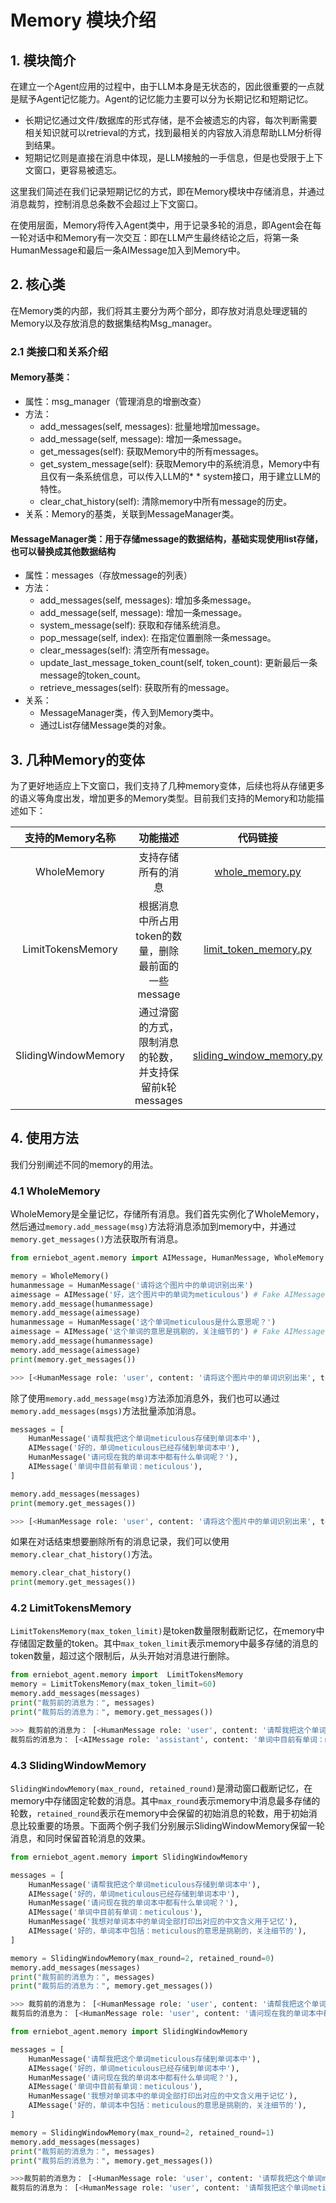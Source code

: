 # Memory 模块介绍
## 1. 模块简介
在建立一个Agent应用的过程中，由于LLM本身是无状态的，因此很重要的一点就是赋予Agent记忆能力。Agent的记忆能力主要可以分为长期记忆和短期记忆。

* 长期记忆通过文件/数据库的形式存储，是不会被遗忘的内容，每次判断需要相关知识就可以retrieval的方式，找到最相关的内容放入消息帮助LLM分析得到结果。
* 短期记忆则是直接在消息中体现，是LLM接触的一手信息，但是也受限于上下文窗口，更容易被遗忘。

这里我们简述在我们记录短期记忆的方式，即在Memory模块中存储消息，并通过消息裁剪，控制消息总条数不会超过上下文窗口。

在使用层面，Memory将传入Agent类中，用于记录多轮的消息，即Agent会在每一轮对话中和Memory有一次交互：即在LLM产生最终结论之后，将第一条HumanMessage和最后一条AIMessage加入到Memory中。


## 2. 核心类
在Memory类的内部，我们将其主要分为两个部分，即存放对消息处理逻辑的Memory以及存放消息的数据集结构Msg_manager。

### 2.1 类接口和关系介绍

#### Memory基类：

* 属性：msg_manager（管理消息的增删改查）
* 方法：
    * add_messages(self, messages): 批量地增加message。
    * add_message(self, message): 增加一条message。
    * get_messages(self): 获取Memory中的所有messages。
    * get_system_message(self): 获取Memory中的系统消息，Memory中有且仅有一条系统信息，可以传入LLM的* * system接口，用于建立LLM的特性。
    * clear_chat_history(self): 清除memory中所有message的历史。
* 关系：Memory的基类，关联到MessageManager类。


#### MessageManager类：用于存储message的数据结构，基础实现使用list存储，也可以替换成其他数据结构

* 属性：messages（存放message的列表）
* 方法：
    * add_messages(self, messages): 增加多条message。
    * add_message(self, message): 增加一条message。
    * system_message(self): 获取和存储系统消息。
    * pop_message(self, index): 在指定位置删除一条message。
    * clear_messages(self): 清空所有message。
    * update_last_message_token_count(self, token_count): 更新最后一条message的token_count。
    * retrieve_messages(self): 获取所有的message。
* 关系：
    * MessageManager类，传入到Memory类中。
    * 通过List存储Message类的对象。

## 3. 几种Memory的变体
为了更好地适应上下文窗口，我们支持了几种memory变体，后续也将从存储更多的语义等角度出发，增加更多的Memory类型。目前我们支持的Memory和功能描述如下：

| 支持的Memory名称 | 功能描述 | 代码链接
| :--: | :--: | :--: |
| WholeMemory| 支持存储所有的消息| [whole_memory.py](../../erniebot-agent/src/erniebot_agent/memory/whole_memory.py) |
| LimitTokensMemory| 根据消息中所占用token的数量，删除最前面的一些message| [limit_token_memory.py](../../erniebot-agent/src/erniebot_agent/memory/limit_token_memory.py) |
| SlidingWindowMemory| 通过滑窗的方式，限制消息的轮数，并支持保留前k轮messages| [sliding_window_memory.py](../../erniebot-agent/src/erniebot_agent/memory/sliding_window_memory.py)|

## 4. 使用方法
我们分别阐述不同的memory的用法。

### 4.1 WholeMemory
WholeMemory是全量记忆，存储所有消息。我们首先实例化了WholeMemory，然后通过`memory.add_message(msg)`方法将消息添加到memory中，并通过`memory.get_messages()`方法获取所有消息。

```python
from erniebot_agent.memory import AIMessage, HumanMessage, WholeMemory

memory = WholeMemory()
humanmessage = HumanMessage('请将这个图片中的单词识别出来')
aimessage = AIMessage('好，这个图片中的单词为meticulous') # Fake AIMessage
memory.add_message(humanmessage)
memory.add_message(aimessage)
humanmessage = HumanMessage('这个单词meticulous是什么意思呢？')
aimessage = AIMessage('这个单词的意思是挑剔的，关注细节的') # Fake AIMessage
memory.add_message(humanmessage)
memory.add_message(aimessage)
print(memory.get_messages())

>>> [<HumanMessage role: 'user', content: '请将这个图片中的单词识别出来', token_count: 14>, <AIMessage role: 'assistant', content: '好，这个图片中的单词为meticulous', token_count: 11>, <HumanMessage role: 'user', content: '这个单词meticulous是什么意思呢？', token_count: 21>, <AIMessage role: 'assistant', content: '这个单词的意思是挑剔的，关注细节的', token_count: 16>]
```
除了使用`memory.add_message(msg)`方法添加消息外，我们也可以通过`memory.add_messages(msgs)`方法批量添加消息。

```python
messages = [
    HumanMessage('请帮我把这个单词meticulous存储到单词本中'),
    AIMessage('好的，单词meticulous已经存储到单词本中'),
    HumanMessage('请问现在我的单词本中都有什么单词呢？'),
    AIMessage('单词中目前有单词：meticulous'),
]

memory.add_messages(messages)
print(memory.get_messages())

>>> [<HumanMessage role: 'user', content: '请将这个图片中的单词识别出来', token_count: 14>, <AIMessage role: 'assistant', content: '好，这个图片中的单词为meticulous', token_count: 11>, <HumanMessage role: 'user', content: '这个单词meticulous是什么意思呢？', token_count: 21>, <AIMessage role: 'assistant', content: '这个单词的意思是挑剔的，关注细节的', token_count: 16>, <HumanMessage role: 'user', content: '请帮我把这个单词meticulous存储到单词本中', token_count: 25>, <AIMessage role: 'assistant', content: '好的，单词meticulous已经存储到单词本中', token_count: 14>, <HumanMessage role: 'user', content: '请问现在我的单词本中都有什么单词呢？', token_count: 18>, <AIMessage role: 'assistant', content: '单词中目前有单词：meticulous', token_count: 9>]
```

如果在对话结束想要删除所有的消息记录，我们可以使用`memory.clear_chat_history()`方法。

```python
memory.clear_chat_history()
print(memory.get_messages())
```

### 4.2 LimitTokensMemory   
`LimitTokensMemory(max_token_limit)`是token数量限制截断记忆，在memory中存储固定数量的token。其中`max_token_limit`表示memory中最多存储的消息的token数量，超过这个限制后，从头开始对消息进行删除。

```python
from erniebot_agent.memory import  LimitTokensMemory
memory = LimitTokensMemory(max_token_limit=60)
memory.add_messages(messages)
print("裁剪前的消息为：", messages)
print("裁剪后的消息为：", memory.get_messages())

>>> 裁剪前的消息为： [<HumanMessage role: 'user', content: '请帮我把这个单词meticulous存储到单词本中', token_count: 25>, <AIMessage role: 'assistant', content: '好的，单词meticulous已经存储到单词本中', token_count: 14>, <HumanMessage role: 'user', content: '请问现在我的单词本中都有什么单词呢？', token_count: 18>, <AIMessage role: 'assistant', content: '单词中目前有单词：meticulous', token_count: 9>, <HumanMessage role: 'user', content: '我想对单词本中的单词全部打印出对应的中文含义用于记忆', token_count: 26>, <AIMessage role: 'assistant', content: '好的，单词本中包括：meticulous的意思是挑剔的，关注细节的', token_count: 21>]
裁剪后的消息为： [<AIMessage role: 'assistant', content: '单词中目前有单词：meticulous', token_count: 9>, <HumanMessage role: 'user', content: '我想对单词本中的单词全部打印出对应的中文含义用于记忆', token_count: 26>, <AIMessage role: 'assistant', content: '好的，单词本中包括：meticulous的意思是挑剔的，关注细节的', token_count: 21>]
```

### 4.3 SlidingWindowMemory   
`SlidingWindowMemory(max_round, retained_round)`是滑动窗口截断记忆，在memory中存储固定轮数的消息。其中`max_round`表示memory中消息最多存储的轮数，`retained_round`表示在memory中会保留的初始消息的轮数，用于初始消息比较重要的场景。下面两个例子我们分别展示SlidingWindowMemory保留一轮消息，和同时保留首轮消息的效果。

```python
from erniebot_agent.memory import SlidingWindowMemory

messages = [
    HumanMessage('请帮我把这个单词meticulous存储到单词本中'),
    AIMessage('好的，单词meticulous已经存储到单词本中'),
    HumanMessage('请问现在我的单词本中都有什么单词呢？'),
    AIMessage('单词中目前有单词：meticulous'),
    HumanMessage('我想对单词本中的单词全部打印出对应的中文含义用于记忆'),
    AIMessage('好的，单词本中包括：meticulous的意思是挑剔的，关注细节的'),
]

memory = SlidingWindowMemory(max_round=2, retained_round=0)
memory.add_messages(messages)
print("裁剪前的消息为：", messages)
print("裁剪后的消息为：", memory.get_messages())

>>> 裁剪前的消息为： [<HumanMessage role: 'user', content: '请帮我把这个单词meticulous存储到单词本中', token_count: 25>, <AIMessage role: 'assistant', content: '好的，单词meticulous已经存储到单词本中', token_count: 14>, <HumanMessage role: 'user', content: '请问现在我的单词本中都有什么单词呢？', token_count: 18>, <AIMessage role: 'assistant', content: '单词中目前有单词：meticulous', token_count: 9>, <HumanMessage role: 'user', content: '我想对单词本中的单词全部打印出对应的中文含义用于记忆', token_count: 26>, <AIMessage role: 'assistant', content: '好的，单词本中包括：meticulous的意思是挑剔的，关注细节的', token_count: 21>]
裁剪后的消息为： [<HumanMessage role: 'user', content: '请问现在我的单词本中都有什么单词呢？', token_count: 18>, <AIMessage role: 'assistant', content: '单词中目前有单词：meticulous', token_count: 9>, <HumanMessage role: 'user', content: '我想对单词本中的单词全部打印出对应的中文含义用于记忆', token_count: 26>, <AIMessage role: 'assistant', content: '好的，单词本中包括：meticulous的意思是挑剔的，关注细节的', token_count: 21>]
```

```python
from erniebot_agent.memory import SlidingWindowMemory

messages = [
    HumanMessage('请帮我把这个单词meticulous存储到单词本中'),
    AIMessage('好的，单词meticulous已经存储到单词本中'),
    HumanMessage('请问现在我的单词本中都有什么单词呢？'),
    AIMessage('单词中目前有单词：meticulous'),
    HumanMessage('我想对单词本中的单词全部打印出对应的中文含义用于记忆'),
    AIMessage('好的，单词本中包括：meticulous的意思是挑剔的，关注细节的'),
]

memory = SlidingWindowMemory(max_round=2, retained_round=1)
memory.add_messages(messages)
print("裁剪前的消息为：", messages)
print("裁剪后的消息为：", memory.get_messages())

>>>裁剪前的消息为： [<HumanMessage role: 'user', content: '请帮我把这个单词meticulous存储到单词本中', token_count: 25>, <AIMessage role: 'assistant', content: '好的，单词meticulous已经存储到单词本中', token_count: 14>, <HumanMessage role: 'user', content: '请问现在我的单词本中都有什么单词呢？', token_count: 18>, <AIMessage role: 'assistant', content: '单词中目前有单词：meticulous', token_count: 9>, <HumanMessage role: 'user', content: '我想对单词本中的单词全部打印出对应的中文含义用于记忆', token_count: 26>, <AIMessage role: 'assistant', content: '好的，单词本中包括：meticulous的意思是挑剔的，关注细节的', token_count: 21>]
裁剪后的消息为： [<HumanMessage role: 'user', content: '请帮我把这个单词meticulous存储到单词本中', token_count: 25>, <AIMessage role: 'assistant', content: '好的，单词meticulous已经存储到单词本中', token_count: 14>, <HumanMessage role: 'user', content: '我想对单词本中的单词全部打印出对应的中文含义用于记忆', token_count: 26>, <AIMessage role: 'assistant', content: '好的，单词本中包括：meticulous的意思是挑剔的，关注细节的', token_count: 21>]
```